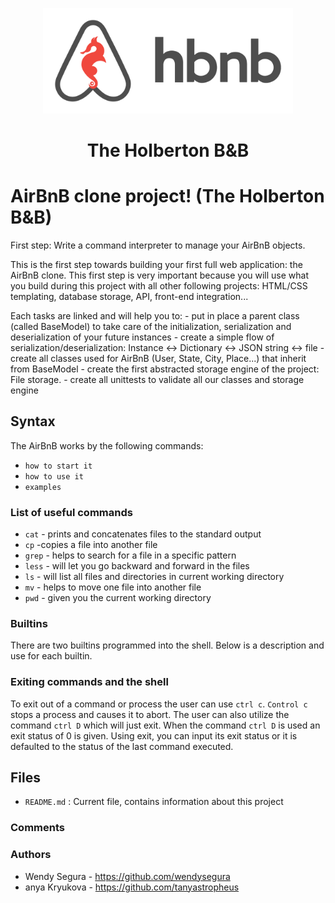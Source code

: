 <p align="center">

  <img src="HBTN-hbnb-Final.png" width="400\"/>

<br>


<h1><p align="center">The Holberton B&B</h1></p></font>


# AirBnB clone project! (The Holberton B&B)

First step: Write a command interpreter to manage your AirBnB objects.

This is the first step towards building your first full web application: the AirBnB clone. This first step is very important because you will use what you build during this project with all other following projects: HTML/CSS templating, database storage, API, front-end integration...

Each tasks are linked and will help you to: - put in place a parent class (called BaseModel) to take care of the initialization, serialization and deserialization of your future instances - create a simple flow of serialization/deserialization: Instance <-> Dictionary <-> JSON string <-> file - create all classes used for AirBnB (User, State, City, Place...) that inherit from BaseModel - create the first abstracted storage engine of the project: File storage. - create all unittests to validate all our classes and storage engine


## Syntax
The AirBnB works by the following commands:
* `how to start it`
* `how to use it`
* `examples`



### List of useful commands
* `cat` - prints and concatenates files to the standard output
* `cp` -copies a file into another file
* `grep` - helps to search for a file in a specific pattern
* `less` - will let you go backward and forward in the files
* `ls` - will list all files and directories in current working directory
* `mv` - helps to move one file into another file
* `pwd` - given you the current working directory


### Builtins
There are two builtins programmed into the shell. Below is a description and use for each builtin.


### Exiting commands and the shell
To exit out of a command or process the user can use `ctrl c`. `Control c` stops a process and causes it to abort.
The user can also utilize the command `ctrl D` which will just exit. When the command `ctrl D` is used an exit status of 0 is given. Using exit, you can input its exit status or it is defaulted to the status of the last command executed.

## Files
* `README.md` : Current file, contains information about this project


### Comments

### Authors
* Wendy Segura - https://github.com/wendysegura
* anya Kryukova - https://github.com/tanyastropheus
